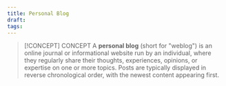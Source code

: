 ```yaml
---
title: Personal Blog
draft:
tags:
---
```


> [!CONCEPT] CONCEPT
> A **personal blog** (short for "weblog") is an online journal or informational website run by an individual, where they regularly share their thoughts, experiences, opinions, or expertise on one or more topics. Posts are typically displayed in reverse chronological order, with the newest content appearing first.

